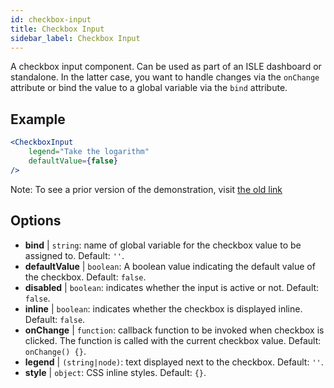 ```yaml
---
id: checkbox-input
title: Checkbox Input
sidebar_label: Checkbox Input
---
```


A checkbox input component. Can be used as part of an ISLE dashboard or standalone. In the latter case, you want to handle changes via the `onChange` attribute or bind the value to a global variable via the `bind` attribute.

## Example

```jsx live
<CheckboxInput
    legend="Take the logarithm"
    defaultValue={false}
/>
```



Note: To see a prior version of the demonstration, visit [the old link](https://isle.heinz.cmu.edu/components/checkbox-input)

## Options

* __bind__ | `string`: name of global variable for the checkbox value to be assigned to. Default: `''`.
* __defaultValue__ | `boolean`: A boolean value indicating the default value of the checkbox. Default: `false`.
* __disabled__ | `boolean`: indicates whether the input is active or not. Default: `false`.
* __inline__ | `boolean`: indicates whether the checkbox is displayed inline. Default: `false`.
* __onChange__ | `function`: callback function to be invoked when checkbox is clicked. The function is called with the current checkbox value. Default: `onChange() {}`.
* __legend__ | `(string|node)`: text displayed next to the checkbox. Default: `''`.
* __style__ | `object`: CSS inline styles. Default: `{}`.
